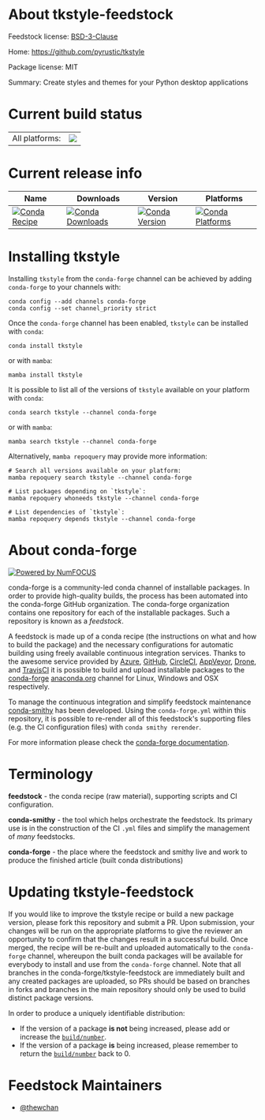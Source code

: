 About tkstyle-feedstock
=======================

Feedstock license: [BSD-3-Clause](https://github.com/conda-forge/tkstyle-feedstock/blob/main/LICENSE.txt)

Home: https://github.com/pyrustic/tkstyle

Package license: MIT

Summary: Create styles and themes for your Python desktop applications

Current build status
====================


<table><tr><td>All platforms:</td>
    <td>
      <a href="https://dev.azure.com/conda-forge/feedstock-builds/_build/latest?definitionId=16543&branchName=main">
        <img src="https://dev.azure.com/conda-forge/feedstock-builds/_apis/build/status/tkstyle-feedstock?branchName=main">
      </a>
    </td>
  </tr>
</table>

Current release info
====================

| Name | Downloads | Version | Platforms |
| --- | --- | --- | --- |
| [![Conda Recipe](https://img.shields.io/badge/recipe-tkstyle-green.svg)](https://anaconda.org/conda-forge/tkstyle) | [![Conda Downloads](https://img.shields.io/conda/dn/conda-forge/tkstyle.svg)](https://anaconda.org/conda-forge/tkstyle) | [![Conda Version](https://img.shields.io/conda/vn/conda-forge/tkstyle.svg)](https://anaconda.org/conda-forge/tkstyle) | [![Conda Platforms](https://img.shields.io/conda/pn/conda-forge/tkstyle.svg)](https://anaconda.org/conda-forge/tkstyle) |

Installing tkstyle
==================

Installing `tkstyle` from the `conda-forge` channel can be achieved by adding `conda-forge` to your channels with:

```
conda config --add channels conda-forge
conda config --set channel_priority strict
```

Once the `conda-forge` channel has been enabled, `tkstyle` can be installed with `conda`:

```
conda install tkstyle
```

or with `mamba`:

```
mamba install tkstyle
```

It is possible to list all of the versions of `tkstyle` available on your platform with `conda`:

```
conda search tkstyle --channel conda-forge
```

or with `mamba`:

```
mamba search tkstyle --channel conda-forge
```

Alternatively, `mamba repoquery` may provide more information:

```
# Search all versions available on your platform:
mamba repoquery search tkstyle --channel conda-forge

# List packages depending on `tkstyle`:
mamba repoquery whoneeds tkstyle --channel conda-forge

# List dependencies of `tkstyle`:
mamba repoquery depends tkstyle --channel conda-forge
```


About conda-forge
=================

[![Powered by
NumFOCUS](https://img.shields.io/badge/powered%20by-NumFOCUS-orange.svg?style=flat&colorA=E1523D&colorB=007D8A)](https://numfocus.org)

conda-forge is a community-led conda channel of installable packages.
In order to provide high-quality builds, the process has been automated into the
conda-forge GitHub organization. The conda-forge organization contains one repository
for each of the installable packages. Such a repository is known as a *feedstock*.

A feedstock is made up of a conda recipe (the instructions on what and how to build
the package) and the necessary configurations for automatic building using freely
available continuous integration services. Thanks to the awesome service provided by
[Azure](https://azure.microsoft.com/en-us/services/devops/), [GitHub](https://github.com/),
[CircleCI](https://circleci.com/), [AppVeyor](https://www.appveyor.com/),
[Drone](https://cloud.drone.io/welcome), and [TravisCI](https://travis-ci.com/)
it is possible to build and upload installable packages to the
[conda-forge](https://anaconda.org/conda-forge) [anaconda.org](https://anaconda.org/)
channel for Linux, Windows and OSX respectively.

To manage the continuous integration and simplify feedstock maintenance
[conda-smithy](https://github.com/conda-forge/conda-smithy) has been developed.
Using the ``conda-forge.yml`` within this repository, it is possible to re-render all of
this feedstock's supporting files (e.g. the CI configuration files) with ``conda smithy rerender``.

For more information please check the [conda-forge documentation](https://conda-forge.org/docs/).

Terminology
===========

**feedstock** - the conda recipe (raw material), supporting scripts and CI configuration.

**conda-smithy** - the tool which helps orchestrate the feedstock.
                   Its primary use is in the construction of the CI ``.yml`` files
                   and simplify the management of *many* feedstocks.

**conda-forge** - the place where the feedstock and smithy live and work to
                  produce the finished article (built conda distributions)


Updating tkstyle-feedstock
==========================

If you would like to improve the tkstyle recipe or build a new
package version, please fork this repository and submit a PR. Upon submission,
your changes will be run on the appropriate platforms to give the reviewer an
opportunity to confirm that the changes result in a successful build. Once
merged, the recipe will be re-built and uploaded automatically to the
`conda-forge` channel, whereupon the built conda packages will be available for
everybody to install and use from the `conda-forge` channel.
Note that all branches in the conda-forge/tkstyle-feedstock are
immediately built and any created packages are uploaded, so PRs should be based
on branches in forks and branches in the main repository should only be used to
build distinct package versions.

In order to produce a uniquely identifiable distribution:
 * If the version of a package **is not** being increased, please add or increase
   the [``build/number``](https://docs.conda.io/projects/conda-build/en/latest/resources/define-metadata.html#build-number-and-string).
 * If the version of a package **is** being increased, please remember to return
   the [``build/number``](https://docs.conda.io/projects/conda-build/en/latest/resources/define-metadata.html#build-number-and-string)
   back to 0.

Feedstock Maintainers
=====================

* [@thewchan](https://github.com/thewchan/)


